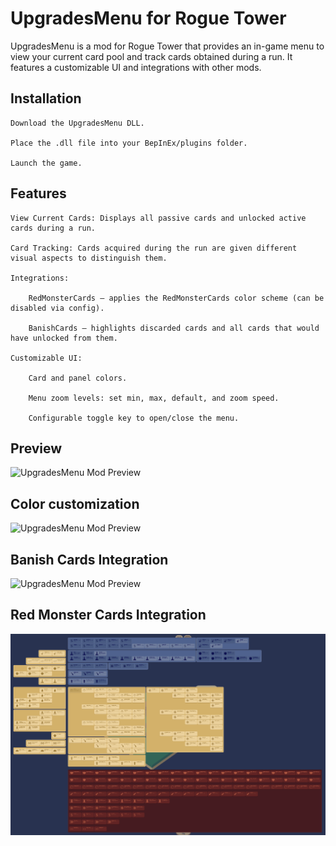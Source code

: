 # UpgradesMenu for Rogue Tower

UpgradesMenu is a mod for Rogue Tower that provides an in-game menu to view your current card pool and track cards obtained during a run. It features a customizable UI and integrations with other mods.

## Installation

    Download the UpgradesMenu DLL.

    Place the .dll file into your BepInEx/plugins folder.

    Launch the game.

## Features

    View Current Cards: Displays all passive cards and unlocked active cards during a run.

    Card Tracking: Cards acquired during the run are given different visual aspects to distinguish them.

    Integrations:

        RedMonsterCards – applies the RedMonsterCards color scheme (can be disabled via config).

        BanishCards – highlights discarded cards and all cards that would have unlocked from them.

    Customizable UI:

        Card and panel colors.

        Menu zoom levels: set min, max, default, and zoom speed.

        Configurable toggle key to open/close the menu.

## Preview

![UpgradesMenu Mod Preview](https://raw.githubusercontent.com/agustinbutrico/UpgradesMenu/main/Media/Preview.gif)

## Color customization

![UpgradesMenu Mod Preview](https://raw.githubusercontent.com/agustinbutrico/UpgradesMenu/main/Media/ColorPreview.gif)

## Banish Cards Integration

![UpgradesMenu Mod Preview](https://raw.githubusercontent.com/agustinbutrico/UpgradesMenu/main/Media/BanishCards.gif)

## Red Monster Cards Integration

![UpgradesMenu Mod Preview](https://raw.githubusercontent.com/agustinbutrico/UpgradesMenu/main/Media/RedMonsterCards.png)


